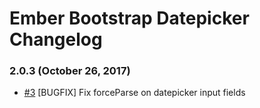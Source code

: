 # Ember Bootstrap Datepicker Changelog

### 2.0.3 (October 26, 2017)

- [#3](https://github.com/topaxi/ember-bootstrap-datepicker/issues/3) [BUGFIX] Fix forceParse on datepicker input fields
